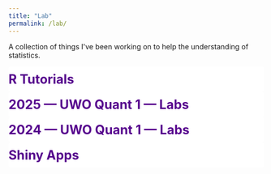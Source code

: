```yaml
---
title: "Lab"
permalink: /lab/
---
```


<style>
details > summary {
  list-style: none;
  display: flex;
  justify-content: space-between;
  align-items: center;
  padding: 10px 0px;
  font-weight: bold;
  font-size: 25px;
}
summary::after {
  content: '';
  width: 30px;
  height: 30px;
  background: url('/images/chevron-down-bold-nyu.svg') no-repeat;
  background-size: cover;
  transition: 0.2s;
}

details[open] > summary::after {
  transform: rotate(180deg);
}

summary::-webkit-details-marker {
  display: none;
}

summary {
  color: #56018D;
  border-radius: 5px;
}

details[open] summary {border-radius: 5px 5px 0 0;}

details {
  background-color: #FFFFFF;
  border-radius: 5px;
}
</style>

<p> <font color="#56018D"> <i class="fa fa-frog"></i></font> A collection of things I've been working on to help the understanding of statistics. </p>

<!--
<details>
  <summary>Talks</summary>
  <ul>
    <li>
      MapleMeth 2025 
      <a href="/files/talks/maplemeth25/maplemeth.html" class="btn--faicon">
        <i class="fa fa-rocket"></i>
      </a>
    </li>
  </ul>
</details>
-->

<!--
<details>
  <summary>Talks</summary>
  <ul>
    <li>
      Proposal Defense 
      <a href="/files/talks/defenseSlides/proposalDefense_wp.html" class="btn--faicon">
        <i class="fa fa-rocket"></i>
      </a>
    </li>
  </ul>
</details>
-->

<details>
  <summary>R Tutorials</summary>
  <ul>
  <li>
      UWO R Workshop 2025 
      <a href="/files/uwo/R_Workshop_2025.zip" class="btn--faicon">
        <i class="fa fa-cloud-arrow-down"></i>
      </a>
    </li>
    <li>
      UWO R Workshop 2024 
      <a href="/files/uwo/R_Workshop_2024.zip" class="btn--faicon">
        <i class="fa fa-cloud-arrow-down"></i>
      </a>
    </li>
  </ul>
</details>

<details>
  <summary>2025 — UWO Quant 1 — Labs</summary>
  <ul>
    <li>
      Lab 0
      <a href="/files/uwo/Quant1/2025/l0/quant1_Lab0.zip" download class="btn--faicon">
        <i class="fa fa-cloud-arrow-down"></i>
      </a>
      <a href="/files/uwo/Quant1/2025/l0/Lab0.html" class="btn--faicon">
        <i class="fa fa-rocket"></i>
      </a>
    </li>
  </ul>
</details>

<details>
  <summary>2024 — UWO Quant 1 — Labs</summary>
  <ul>
    <li>
      Lab 0
      <a href="/files/uwo/Quant1/2024/quant1_Lab0.zip" download class="btn--faicon">
        <i class="fa fa-cloud-arrow-down"></i>
      </a>
    </li>
    <li>
      Lab 1
      <a href="/files/uwo/Quant1/2024/quant1_Lab1.zip" download class="btn--faicon">
        <i class="fa fa-cloud-arrow-down"></i>
      </a>
    </li>
    <li>
      Lab 2
      <a href="/files/uwo/Quant1/2024/quant1_Lab2.zip" download class="btn--faicon">
        <i class="fa fa-cloud-arrow-down"></i>
      </a>
    </li>
    <li>
      Lab 3
      <a href="/files/uwo/Quant1/2024/quant1_Lab3.zip" download class="btn--faicon">
        <i class="fa fa-cloud-arrow-down"></i>
      </a>
    </li>
    <li>
      Lab 4
      <a href="/files/uwo/Quant1/2024/quant1_Lab4.zip" download class="btn--faicon">
        <i class="fa fa-cloud-arrow-down"></i>
      </a>
    </li>
    <li>
      Lab 5
      <a href="/files/uwo/Quant1/2024/quant1_Lab5.zip" download class="btn--faicon">
        <i class="fa fa-cloud-arrow-down"></i>
      </a>
    </li>
    <li>
      Lab 6
      <a href="/files/uwo/Quant1/2024/quant1_Lab6.zip" download class="btn--faicon">
        <i class="fa fa-cloud-arrow-down"></i>
      </a>
    </li>
    <li>
      Lab 7
      <a href="/files/uwo/Quant1/2024/quant1_Lab7.zip" download class="btn--faicon">
        <i class="fa fa-cloud-arrow-down"></i>
      </a>
    </li>
    <li>
      Lab 8
      <a href="/files/uwo/Quant1/2024/quant1_Lab8.zip" download class="btn--faicon">
        <i class="fa fa-cloud-arrow-down"></i>
      </a>
    </li>
    <li>
      Lab 9
      <a href="/files/uwo/Quant1/2024/quant1_Lab9.zip" download class="btn--faicon">
        <i class="fa fa-cloud-arrow-down"></i>
      </a>
    </li>
    <li>
      Lab 10
      <a href="/files/uwo/Quant1/2024/quant1_Lab10.zip" download class="btn--faicon">
        <i class="fa fa-cloud-arrow-down"></i>
      </a>
    </li>
  </ul>
</details>

<details>
  <summary>Shiny Apps</summary>
  <ul>
    <li>
      Sample and Effect size influence on ATE 
      <a href="https://a4te44-william-poirier.shinyapps.io/Shiny/" class="btn--faicon">
        <i class="fa fa-rocket"></i>
      </a>
    </li>
  </ul>
</details>
